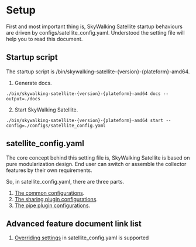 # Setup
First and most important thing is, SkyWalking Satellite startup behaviours are driven by configs/satellite_config.yaml. Understood the setting file will help you to read this document.

## Startup script
The startup script is /bin/skywalking-satellite-{version}-{plateform}-amd64. 
1. Generate docs.
```shell script
./bin/skywalking-satellite-{version}-{plateform}-amd64 docs --output=./docs
```
2. Start SkyWalking Satellite.
```shell script
./bin/skywalking-satellite-{version}-{plateform}-amd64 start --config=./configs/satellite_config.yaml
```
## satellite_config.yaml
The core concept behind this setting file is, SkyWalking Satellite is based on pure modularization design. End user can switch or assemble the collector features by their own requirements.

So, in satellite_config.yaml, there are three parts.
1. [The common configurations](./configuration/common.md).
2. [The sharing plugin configurations](./configuration/sharing-plugins.md).
3. [The pipe plugin configurations](./configuration/pipe-plugins.md).

## Advanced feature document link list
1. [Overriding settings](./configuration/override-settings.md) in satellite_config.yaml is supported